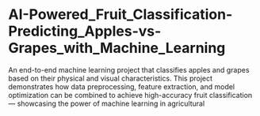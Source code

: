 # AI-Powered_Fruit_Classification-Predicting_Apples-vs-Grapes_with_Machine_Learning
An end-to-end machine learning project that classifies apples and grapes based on their physical and visual characteristics. This project demonstrates how data preprocessing, feature extraction, and model optimization can be combined to achieve high-accuracy fruit classification — showcasing the power of machine learning in agricultural 
